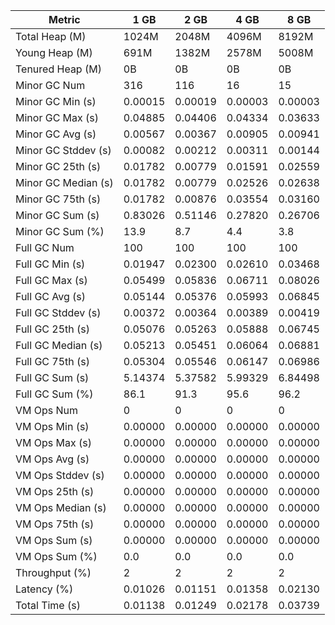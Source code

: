 | Metric | 1 GB | 2 GB | 4 GB | 8 GB |
|------|----|----|----|----|
| Total Heap (M) | 1024M | 2048M | 4096M | 8192M |
| Young Heap (M) | 691M | 1382M | 2578M | 5008M |
| Tenured Heap (M) | 0B | 0B | 0B | 0B |
| Minor GC Num | 316 | 116 | 16 | 15 |
| Minor GC Min (s) | 0.00015 | 0.00019 | 0.00003 | 0.00003 |
| Minor GC Max (s) | 0.04885 | 0.04406 | 0.04334 | 0.03633 |
| Minor GC Avg (s) | 0.00567 | 0.00367 | 0.00905 | 0.00941 |
| Minor GC Stddev (s) | 0.00082 | 0.00212 | 0.00311 | 0.00144 |
| Minor GC 25th (s) | 0.01782 | 0.00779 | 0.01591 | 0.02559 |
| Minor GC Median (s) | 0.01782 | 0.00779 | 0.02526 | 0.02638 |
| Minor GC 75th (s) | 0.01782 | 0.00876 | 0.03554 | 0.03160 |
| Minor GC Sum (s) | 0.83026 | 0.51146 | 0.27820 | 0.26706 |
| Minor GC Sum (%) | 13.9 | 8.7 | 4.4 | 3.8 |
| Full GC Num | 100 | 100 | 100 | 100 |
| Full GC Min (s) | 0.01947 | 0.02300 | 0.02610 | 0.03468 |
| Full GC Max (s) | 0.05499 | 0.05836 | 0.06711 | 0.08026 |
| Full GC Avg (s) | 0.05144 | 0.05376 | 0.05993 | 0.06845 |
| Full GC Stddev (s) | 0.00372 | 0.00364 | 0.00389 | 0.00419 |
| Full GC 25th (s) | 0.05076 | 0.05263 | 0.05888 | 0.06745 |
| Full GC Median (s) | 0.05213 | 0.05451 | 0.06064 | 0.06881 |
| Full GC 75th (s) | 0.05304 | 0.05546 | 0.06147 | 0.06986 |
| Full GC Sum (s) | 5.14374 | 5.37582 | 5.99329 | 6.84498 |
| Full GC Sum (%) | 86.1 | 91.3 | 95.6 | 96.2 |
| VM Ops Num | 0 | 0 | 0 | 0 |
| VM Ops Min (s) | 0.00000 | 0.00000 | 0.00000 | 0.00000 |
| VM Ops Max (s) | 0.00000 | 0.00000 | 0.00000 | 0.00000 |
| VM Ops Avg (s) | 0.00000 | 0.00000 | 0.00000 | 0.00000 |
| VM Ops Stddev (s) | 0.00000 | 0.00000 | 0.00000 | 0.00000 |
| VM Ops 25th (s) | 0.00000 | 0.00000 | 0.00000 | 0.00000 |
| VM Ops Median (s) | 0.00000 | 0.00000 | 0.00000 | 0.00000 |
| VM Ops 75th (s) | 0.00000 | 0.00000 | 0.00000 | 0.00000 |
| VM Ops Sum (s) | 0.00000 | 0.00000 | 0.00000 | 0.00000 |
| VM Ops Sum (%) | 0.0 | 0.0 | 0.0 | 0.0 |
| Throughput (%) | 2 | 2 | 2 | 2 |
| Latency (%) | 0.01026 | 0.01151 | 0.01358 | 0.02130 |
| Total Time (s) | 0.01138 | 0.01249 | 0.02178 | 0.03739 |
